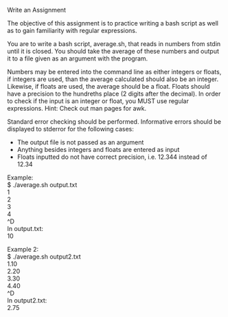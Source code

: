 Write an Assignment

The objective of this assignment is to practice writing a bash script as well as to gain familiarity with regular expressions.

You are to write a bash script, average.sh, that reads in numbers from stdin until it is closed. You should take the average of these numbers and output it to a file given as an argument with the program.

Numbers may be entered into the command line as either integers or floats, if integers are used, than the average calculated should also be an integer. Likewise, if floats are used, the average should be a float. Floats should have a precision to the hundreths place (2 digits after the decimal). In order to check if the input is an integer or float, you MUST use regular expressions. Hint: Check out man pages for awk.

Standard error checking should be performed. Informative errors should be displayed to stderror for the following cases: 

+ The output file is not passed as an argument
+ Anything besides integers and floats are entered as input
+ Floats inputted do not have correct precision, i.e. 12.344 instead of 12.34

Example:  
$ ./average.sh output.txt  
1  
2  
3  
4  
^D  
In output.txt:  
10

Example 2:  
$ ./average.sh output2.txt  
1.10  
2.20  
3.30  
4.40  
^D  
In output2.txt:  
2.75

